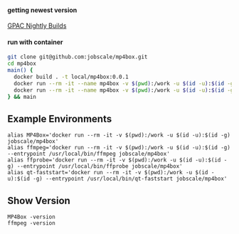 #### getting newest version

[GPAC Nightly Builds](https://gpac.wp.imt.fr/downloads/gpac-nightly-builds/)

#### run with container

```bash
git clone git@github.com:jobscale/mp4box.git
cd mp4box
main() {
  docker build . -t local/mp4box:0.0.1
  docker run --rm -it --name mp4box -v $(pwd):/work -u $(id -u):$(id -g) local/mp4box:0.0.1 -version
  docker run --rm -it --name mp4box -v $(pwd):/work -u $(id -u):$(id -g) --entrypoint /usr/local/bin/ffmpeg local/mp4box:0.0.1 -version
} && main
```

## Example Environments

```
alias MP4Box='docker run --rm -it -v $(pwd):/work -u $(id -u):$(id -g) jobscale/mp4box'
alias ffmpeg='docker run --rm -it -v $(pwd):/work -u $(id -u):$(id -g) --entrypoint /usr/local/bin/ffmpeg jobscale/mp4box'
alias ffprobe='docker run --rm -it -v $(pwd):/work -u $(id -u):$(id -g) --entrypoint /usr/local/bin/ffprobe jobscale/mp4box'
alias qt-faststart='docker run --rm -it -v $(pwd):/work -u $(id -u):$(id -g) --entrypoint /usr/local/bin/qt-faststart jobscale/mp4box'
```

## Show Version

```
MP4Box -version
ffmpeg -version
```

